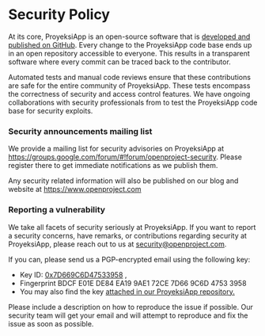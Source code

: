 # Security Policy


At its core, ProyeksiApp is an open-source software that is [developed and published on GitHub](https://github.com/opf/openproject). Every change to the ProyeksiApp code base ends up in an open repository accessible to everyone. This results in a transparent software where every commit can be traced back to the contributor.

Automated tests and manual code reviews ensure that these contributions are safe for the entire community of ProyeksiApp. These tests encompass the correctness of security and access control features. We have ongoing collaborations with security professionals from to test the ProyeksiApp code base for security exploits.



### Security announcements mailing list

We provide a mailing list for security advisories on ProyeksiApp at <https://groups.google.com/forum/#!forum/openproject-security>. Please register there to get immediate notifications as we publish them.

Any security related information will also be published on our blog and website at https://www.openproject.com



### Reporting a vulnerability

We take all facets of security seriously at ProyeksiApp. If you want to report a security concerns, have remarks, or contributions regarding security at ProyeksiApp, please reach out to us at [security@openproject.com](mailto:security@openproject.com).

If you can, please send us a PGP-encrypted email using the following key:

- Key ID: [0x7D669C6D47533958](https://pgp.mit.edu/pks/lookup?op=get&search=0x7D669C6D47533958) , 
- Fingerprint BDCF E01E DE84 EA19 9AE1 72CE 7D66 9C6D 4753 3958
- You may also find the key [attached in our ProyeksiApp repository.](https://github.com/opf/openproject/blob/dev/docs/development/security/security-at-openproject.com.asc)

Please include a description on how to reproduce the issue if possible. Our security team will get your email and will attempt to reproduce and fix the issue as soon as possible.
